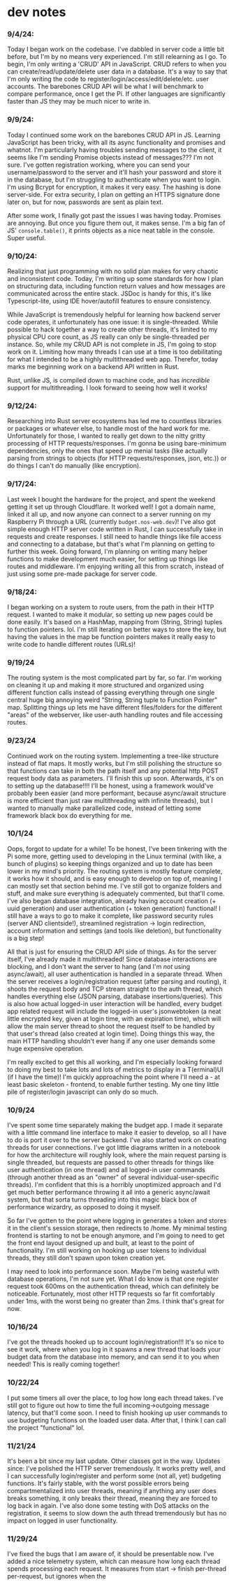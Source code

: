 # dev notes

### 9/4/24:

Today I began work on the codebase. I've dabbled in server code a little bit before, but I'm by no means very experienced. I'm still relearning as I go. To begin, I'm only writing a 'CRUD' API in JavaScript. CRUD refers to when you can create/read/update/delete user data in a database. It's a way to say that I'm only writing the code to register/login/access/edit/delete/etc. user accounts. The barebones CRUD API will be what I will benchmark to compare performance, once I get the Pi. If other languages are significantly faster than JS they may be much nicer to write in.

### 9/9/24: 

Today I continued some work on the barebones CRUD API in JS. Learning JavaScript has been tricky, with all its async functionality and promises and whatnot. I'm particularly having troubles sending messages to the client, it seems like I'm sending Promise objects instead of messages??? I'm not sure. I've gotten registration working, where you can send your username/password to the server and it'll hash your password and store it in the database, but I'm struggling to authenticate when you want to login. I'm using Bcrypt for encryption, it makes it very easy. The hashing is done server-side. For extra security, I plan on getting an HTTPS signature done later on, but for now, passwords are sent as plain text.

After some work, I finally got past the issues I was having today. Promises are annoying. But once you figure them out, it makes sense. I'm a big fan of JS' `console.table()`, it prints objects as a nice neat table in the console. Super useful.

### 9/10/24:

Realizing that just programming with no solid plan makes for very chaotic and inconsistent code. Today, I'm writing up some standards for how I plan on structuring data, including function return values and how messages are communicated across the entire stack. JSDoc is handy for this, it's like Typescript-lite, using IDE hover/autofill features to ensure consistency.

While JavaScript is tremendously helpful for learning how backend server code operates, it unfortunately has one issue: it is single-threaded. While possible to hack together a way to create other threads, it's limited to my physical CPU core count, as JS really can only be single-threaded per instance. So, while my CRUD API is not complete in JS, I'm going to stop work on it. Limiting how many threads I can use at a time is too debilitating for what I intended to be a highly multithreaded web app. Therefor, today marks me beginning work on a backend API written in Rust.

Rust, unlike JS, is compiled down to machine code, and has *incredible* support for multithreading. I look forward to seeing how well it works!

### 9/12/24:

Researching into Rust server ecosystems has led me to countless libraries or packages or whatever else, to handle most of the hard work for me. Unfortunately for those, I wanted to really get down to the nitty gritty processing of HTTP requests/responses. I'm gonna be using bare-minimum dependencies, only the ones that speed up menial tasks (like actually parsing from strings to objects (for HTTP requests/responses, json, etc.)) or do things I can't do manually (like encryption).

### 9/17/24:

Last week I bought the hardware for the project, and spent the weekend getting it set up through Cloudflare. It worked well! I got a domain name, linked it all up, and now anyone can connect to a server running on my Raspberry Pi through a URL (currently `budget.nos-web.dev`)! I've also got simple enough HTTP server code written in Rust, I can successfully take in requests and create responses. I still need to handle things like file access and connecting to a database, but that's what I'm planning on getting to further this week. Going forward, I'm planning on writing many helper functions to make development much easier, for setting up things like routes and middleware. I'm enjoying writing all this from scratch, instead of just using some pre-made package for server code.

### 9/18/24:

I began working on a system to route users, from the path in their HTTP request. I wanted to make it modular, so setting up new pages could be done easily. It's based on a HashMap, mapping from (String, String) tuples to function pointers. lol. I'm still iterating on better ways to store the key, but having the values in the map be function pointers makes it really easy to write code to handle different routes (URLs)!

### 9/19/24

The routing system is the most complicated part by far, so far. I'm working on cleaning it up and making it more structured and organized using different function calls instead of passing everything through one single central huge big annoying weird "String, String tuple to Function Pointer" map. Splitting things up lets me have different files/folders for the different "areas" of the webserver, like user-auth handling routes and file accessing routes.

### 9/23/24

Continued work on the routing system. Implementing a tree-like structure instead of flat maps. It mostly works, but I'm still polishing the structure so that functions can take in both the path itself and any potential http POST request body data as parameters. I'll finish this up soon. Afterwards, it's on to setting up the database!!!! I'll be honest, using a framework would've probably been easier (and more performant, because async/await structure is more efficient than just raw multithreading with infinite threads), but I wanted to manually make parallelized code, instead of letting some framework black box do everything for me.

### 10/1/24

Oops, forgot to update for a while! To be honest, I've been tinkering with the Pi some more, getting used to developing in the Linux terminal (with like, a bunch of plugins) so keeping things organized and up to date has been lower in my mind's priority. The routing system is mostly feature complete, it works how it should, and is easy enough to develop on top of, meaning I can mostly set that section behind me. I've still got to organize folders and stuff, and make sure everything is adequately commented, but that'll come. I've also began database integration, already having account creation (+ uuid generation) and user authentication (+ token generation) functional! I still have a ways to go to make it complete, like password security rules (server AND clientside!), streamlined registration -> login redirection, account information and settings (and tools like deletion), but functionality is a big step!

All that is just for ensuring the CRUD API side of things. As for the server itself, I've already made it multithreaded! Since database interactions are blocking, and I don't want the server to hang (and I'm *not* using async/await), all user authentication is handled in a separate thread. When the server receives a login/registration request (after parsing and routing), it shoots the request body and TCP stream straight to the auth thread, which handles everything else (JSON parsing, database insertions/queries). This is also how actual logged-in user interaction will be handled, every budget app related request will include the logged-in user's jsonwebtoken (a neat little encrypted key, given at login time, with an expiration time), which will allow the main server thread to shoot the request itself to be handled by that user's thread (also created at login time). Doing things this way, the main HTTP handling shouldn't ever hang if any one user demands some huge expensive operation.

I'm really excited to get this all working, and I'm especially looking forward to doing my best to take lots and lots of metrics to display in a T(erminal)UI (if I have the time)! I'm quickly approaching the point where I'll need a - at least basic skeleton - frontend, to enable further testing. My one tiny little pile of register/login javascript can only do so much.

### 10/9/24

I've spent some time separately making the budget app. I made it separate with a little command line interface to make it easier to develop, so all I have to do is port it over to the server backend. I've also started work on creating threads for user connections. I've got little diagrams written in a notebook for how the architecture will roughly look, where the main request parsing is single threaded, but requests are passed to other threads for things like user authentication (in one thread) and all logged-in user commands (through another thread as an "owner" of several individual-user-specific threads). I'm confident that this is a horribly unoptimized approach and I'd get much better performance throwing it all into a generic async/await system, but that sorta turns threading into this magic black box of performance wizardry, as opposed to doing it myself.

So far I've gotten to the point where logging in generates a token and stores it in the client's session storage, then redirects to /home. My minimal testing frontend is starting to not be enough anymore, and I'm going to need to get the front end layout designed up and built, at least to the point of functionality. I'm still working on hooking up user tokens to individual threads, they still don't spawn upon token creation yet.

I may need to look into performance soon. Maybe I'm being wasteful with database operations, I'm not sure yet. What I do know is that one register request took 600ms on the authentication thread, which can definitely be noticeable. Fortunately, most other HTTP requests so far fit comfortably under 1ms, with the worst being no greater than 2ms. I think that's great for now.

### 10/16/24

I've got the threads hooked up to account login/registration!!! It's so nice to see it work, where when you log in it spawns a new thread that loads your budget data from the database into memory, and can send it to you when needed! This is really coming together!

### 10/22/24

I put some timers all over the place, to log how long each thread takes. I've still got to figure out how to time the full incoming->outgoing message latency, but that'll come soon. I need to finish hooking up user commands to use budgeting functions on the loaded user data. After that, I think I can call the project "functional" lol.

### 11/21/24

It's been a bit since my last update. Other classes got in the way. Updates since: I've polished the HTTP server tremendously. It works pretty well, and I can successfully login/register and perform some (not all, yet) budgeting functions. It's fairly stable, with the worst possible errors being compartmentalized into user threads, meaning if anything any user does breaks something, it only breaks their thread, meaning they are forced to log back in again. I've also done some testing with DoS attacks on the registration, it seems to slow down the auth thread tremendously but has no impact on logged in user functionality. 

### 11/29/24

I've fixed the bugs that I am aware of, it should be presentable now. I've added a nice telemetry system, which can measure how long each thread spends processing each request. It measures from start -> finish per-thread per-request, but ignores when the 